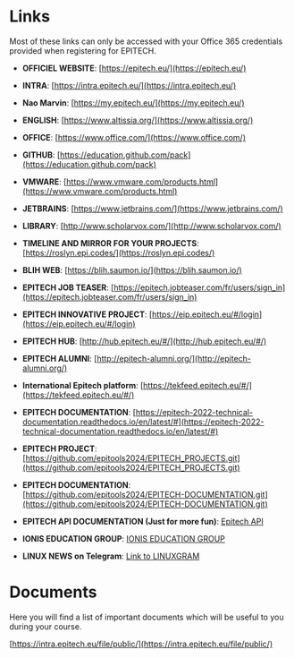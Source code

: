 # Links

Most of these links can only be accessed with your Office 365 credentials provided when registering for EPITECH.

- **OFFICIEL WEBSITE**: [https://epitech.eu/](https://epitech.eu/)

- **INTRA**: [https://intra.epitech.eu/](https://intra.epitech.eu/)

- **Nao Marvin**: [https://my.epitech.eu/](https://my.epitech.eu/)

- **ENGLISH**: [https://www.altissia.org/](https://www.altissia.org/)

- **OFFICE**: [https://www.office.com/](https://www.office.com/)

- **GITHUB**: [https://education.github.com/pack](https://education.github.com/pack)

- **VMWARE**: [https://www.vmware.com/products.html](https://www.vmware.com/products.html)

- **JETBRAINS**: [https://www.jetbrains.com/](https://www.jetbrains.com/)

- **LIBRARY**: [http://www.scholarvox.com/](http://www.scholarvox.com/)

- **TIMELINE AND MIRROR FOR YOUR PROJECTS**: [https://roslyn.epi.codes/](https://roslyn.epi.codes/)

- **BLIH WEB**: [https://blih.saumon.io/](https://blih.saumon.io/)

- **EPITECH JOB TEASER**: [https://epitech.jobteaser.com/fr/users/sign_in](https://epitech.jobteaser.com/fr/users/sign_in)

- **EPITECH INNOVATIVE PROJECT**: [https://eip.epitech.eu/#/login](https://eip.epitech.eu/#/login)

- **EPITECH HUB**: [http://hub.epitech.eu/#/](http://hub.epitech.eu/#/)

- **EPITECH ALUMNI**: [http://epitech-alumni.org/](http://epitech-alumni.org/)

- **International Epitech platform**: [https://tekfeed.epitech.eu/#/](https://tekfeed.epitech.eu/#/)

- **EPITECH DOCUMENTATION**: [https://epitech-2022-technical-documentation.readthedocs.io/en/latest/#](https://epitech-2022-technical-documentation.readthedocs.io/en/latest/#)

- **EPITECH PROJECT**: [https://github.com/epitools2024/EPITECH_PROJECTS.git](https://github.com/epitools2024/EPITECH_PROJECTS.git)

- **EPITECH DOCUMENTATION**: [https://github.com/epitools2024/EPITECH-DOCUMENTATION.git](https://github.com/epitools2024/EPITECH-DOCUMENTATION.git)

- **EPITECH API DOCUMENTATION (Just for more fun)**: [Epitech API](https://gist.github.com/demaisj/45a210a4ae13dc0b45dfbbdcf7d9a852)

- **IONIS EDUCATION GROUP**: [IONIS EDUCATION GROUP](https://e5.onthehub.com/WebStore/ProductsByMajorVersionList.aspx?cmi_cs=1&cmi_mnuMain=2027b68c-8d6a-e911-8115-000d3af41938&ws=1174c4f8-8a6f-e011-971f-0030487d8897&vsro=8)

- **LINUX NEWS on Telegram**: [Link to LINUXGRAM](https://t.me/linuxgram)
# Documents

Here you will find a list of important documents which will be useful to you during your course.

[https://intra.epitech.eu/file/public/](https://intra.epitech.eu/file/public/)